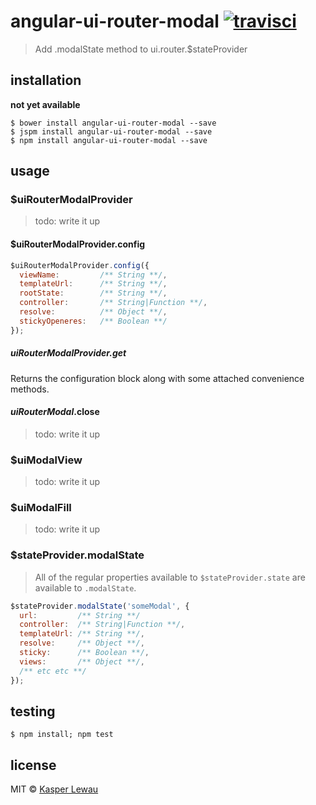 # angular-ui-router-modal [![travisci](https://travis-ci.org/kasperlewau/angular-ui-router-modal.svg?branch=master)](https://travis-ci.org/kasperlewau/angular-ui-router-modal)
> Add .modalState method to ui.router.$stateProvider

## installation
**not yet available**
```
$ bower install angular-ui-router-modal --save
$ jspm install angular-ui-router-modal --save
$ npm install angular-ui-router-modal --save
```

## usage
### $uiRouterModalProvider
> todo: write it up

#### $uiRouterModalProvider.config
```js
$uiRouterModalProvider.config({
  viewName:         /** String **/,
  templateUrl:      /** String **/,
  rootState:        /** String **/,
  controller:       /** String|Function **/,
  resolve:          /** Object **/,
  stickyOpeneres:   /** Boolean **/
});
```
##### $uiRouterModalProvider.$get
Returns the configuration block along with some attached convenience methods.

#### $uiRouterModal.$close
> todo: write it up

### $uiModalView
> todo: write it up

### $uiModalFill
> todo: write it up

### $stateProvider.modalState
> All of the regular properties available to `$stateProvider.state` are available to `.modalState`.

```js
$stateProvider.modalState('someModal', {
  url:         /** String **/
  controller:  /** String|Function **/,
  templateUrl: /** String **/,
  resolve:     /** Object **/,
  sticky:      /** Boolean **/,
  views:       /** Object **/,
  /** etc etc **/
});
```
## testing

```
$ npm install; npm test
```

## license
MIT © [Kasper Lewau](https://github.com/kasperlewau)
